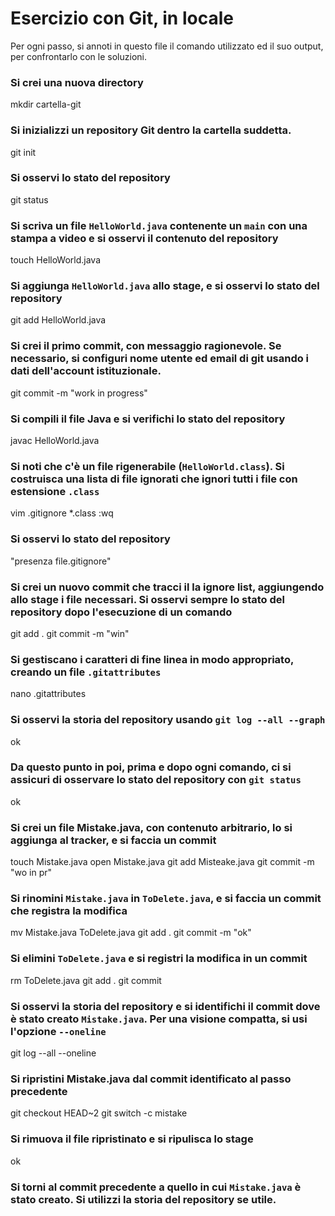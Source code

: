 # Esercizio con Git, in locale

Per ogni passo,
si annoti in questo file il comando utilizzato ed il suo output,
per confrontarlo con le soluzioni.

### Si crei una nuova directory
mkdir cartella-git

### Si inizializzi un repository Git dentro la cartella suddetta.
git init

### Si osservi lo stato del repository
git status

### Si scriva un file `HelloWorld.java` contenente un `main` con una stampa a video e si osservi il contenuto del repository
touch HelloWorld.java

### Si aggiunga `HelloWorld.java` allo stage, e si osservi lo stato del repository
git add HelloWorld.java

### Si crei il primo commit, con messaggio ragionevole. Se necessario, si configuri nome utente ed email di git usando i dati dell'account istituzionale.
git commit -m "work in progress"

### Si compili il file Java e si verifichi lo stato del repository
javac HelloWorld.java

### Si noti che c'è un file rigenerabile (`HelloWorld.class`). Si costruisca una lista di file ignorati che ignori tutti i file con estensione `.class`
vim .gitignore 
*.class :wq

### Si osservi lo stato del repository
"presenza file.gitignore"

### Si crei un nuovo commit che tracci il la ignore list, aggiungendo allo stage i file necessari. Si osservi sempre lo stato del repository dopo l'esecuzione di un comando
git add .
git commit -m "win"

### Si gestiscano i caratteri di fine linea in modo appropriato, creando un file `.gitattributes`
nano .gitattributes

### Si osservi la storia del repository usando `git log --all --graph`
ok

### Da questo punto in poi, prima e dopo ogni comando, ci si assicuri di osservare lo stato del repository con `git status`
ok

### Si crei un file Mistake.java, con contenuto arbitrario, lo si aggiunga al tracker, e si faccia un commit
touch Mistake.java
open Mistake.java
git add Misteake.java
git commit -m "wo in pr"

### Si rinomini `Mistake.java` in `ToDelete.java`, e si faccia un commit che registra la modifica
mv Mistake.java ToDelete.java 
git add .
git commit -m "ok"

### Si elimini `ToDelete.java` e si registri la modifica in un commit
rm ToDelete.java
git add .
git commit

### Si osservi la storia del repository e si identifichi il commit dove è stato creato `Mistake.java`. Per una visione compatta, si usi l'opzione `--oneline`
git log --all --oneline

### Si ripristini Mistake.java dal commit identificato al passo precedente
git checkout HEAD~2
git switch -c mistake

### Si rimuova il file ripristinato e si ripulisca lo stage
ok

### Si torni al commit precedente a quello in cui `Mistake.java` è stato creato. Si utilizzi la storia del repository se utile.
